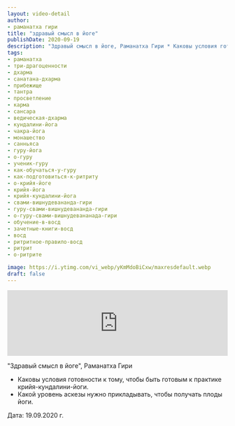 ```yaml
---
layout: video-detail
author:
- раманатха гири
title: "здравый смысл в йоге"
publishDate: 2020-09-19
description: "Здравый смысл в йоге, Раманатха Гири * Каковы условия готовности к тому, чтобы быть готовым к практике крийя-кундалини-йоги. * Какой уровень аскезы нужно прикладывать, чтобы получать плоды йоги.   Дата  19.09.2020 г."
tags: 
- раманатха
- три-драгоценности
- дхарма
- санатана-дхарма
- прибежище
- тантра
- просветление
- карма
- сансара
- ведическая-дхарма
- кундалини-йога
- чакра-йога
- монашество
- санньяса
- гуру-йога
- о-гуру
- ученик-гуру
- как-обучаться-у-гуру
- как-подготовиться-к-ритриту
- о-крийя-йоге
- крийя-йога
- крийя-кундалини-йога
- свами-вишнудевананда-гири
- гуру-свами-вишнудевананда-гири
- о-гуру-свами-вишнудевананада-гири
- обучение-в-восд
- зачетные-книги-восд
- восд
- ритритное-правило-восд
- ритрит
- о-ритрите

image: https://i.ytimg.com/vi_webp/yKmMdoBiCxw/maxresdefault.webp
draft: false
---
```


<iframe width="100%" src="https://www.youtube.com/embed/yKmMdoBiCxw" frameborder="0" allowfullscreen=""></iframe> 

 "Здравый смысл в йоге", Раманатха Гири

* Каковы условия готовности к тому, чтобы быть готовым к практике крийя-кундалини-йоги.
* Какой уровень аскезы нужно прикладывать, чтобы получать плоды йоги.

  
 Дата: 19.09.2020 г.

  

 